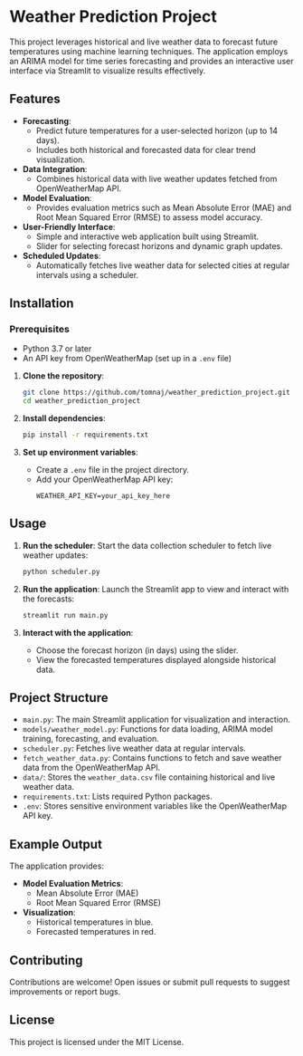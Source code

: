 
# Weather Prediction Project

This project leverages historical and live weather data to forecast future temperatures using machine learning techniques. The application employs an ARIMA model for time series forecasting and provides an interactive user interface via Streamlit to visualize results effectively.

## Features

- **Forecasting**:
  - Predict future temperatures for a user-selected horizon (up to 14 days).
  - Includes both historical and forecasted data for clear trend visualization.
- **Data Integration**:
  - Combines historical data with live weather updates fetched from OpenWeatherMap API.
- **Model Evaluation**:
  - Provides evaluation metrics such as Mean Absolute Error (MAE) and Root Mean Squared Error (RMSE) to assess model accuracy.
- **User-Friendly Interface**:
  - Simple and interactive web application built using Streamlit.
  - Slider for selecting forecast horizons and dynamic graph updates.
- **Scheduled Updates**:
  - Automatically fetches live weather data for selected cities at regular intervals using a scheduler.

## Installation

### Prerequisites
- Python 3.7 or later
- An API key from OpenWeatherMap (set up in a `.env` file)

1. **Clone the repository**:
   ```bash
   git clone https://github.com/tomnaj/weather_prediction_project.git
   cd weather_prediction_project
   ```

2. **Install dependencies**:
   ```bash
   pip install -r requirements.txt
   ```

3. **Set up environment variables**:
   - Create a `.env` file in the project directory.
   - Add your OpenWeatherMap API key:
     ```
     WEATHER_API_KEY=your_api_key_here
     ```

## Usage

1. **Run the scheduler**:
   Start the data collection scheduler to fetch live weather updates:
   ```bash
   python scheduler.py
   ```

2. **Run the application**:
   Launch the Streamlit app to view and interact with the forecasts:
   ```bash
   streamlit run main.py
   ```

3. **Interact with the application**:
   - Choose the forecast horizon (in days) using the slider.
   - View the forecasted temperatures displayed alongside historical data.

## Project Structure

- `main.py`: The main Streamlit application for visualization and interaction.
- `models/weather_model.py`: Functions for data loading, ARIMA model training, forecasting, and evaluation.
- `scheduler.py`: Fetches live weather data at regular intervals.
- `fetch_weather_data.py`: Contains functions to fetch and save weather data from the OpenWeatherMap API.
- `data/`: Stores the `weather_data.csv` file containing historical and live weather data.
- `requirements.txt`: Lists required Python packages.
- `.env`: Stores sensitive environment variables like the OpenWeatherMap API key.

## Example Output

The application provides:
- **Model Evaluation Metrics**:
  - Mean Absolute Error (MAE)
  - Root Mean Squared Error (RMSE)
- **Visualization**:
  - Historical temperatures in blue.
  - Forecasted temperatures in red.


## Contributing

Contributions are welcome! Open issues or submit pull requests to suggest improvements or report bugs.

## License

This project is licensed under the MIT License.
